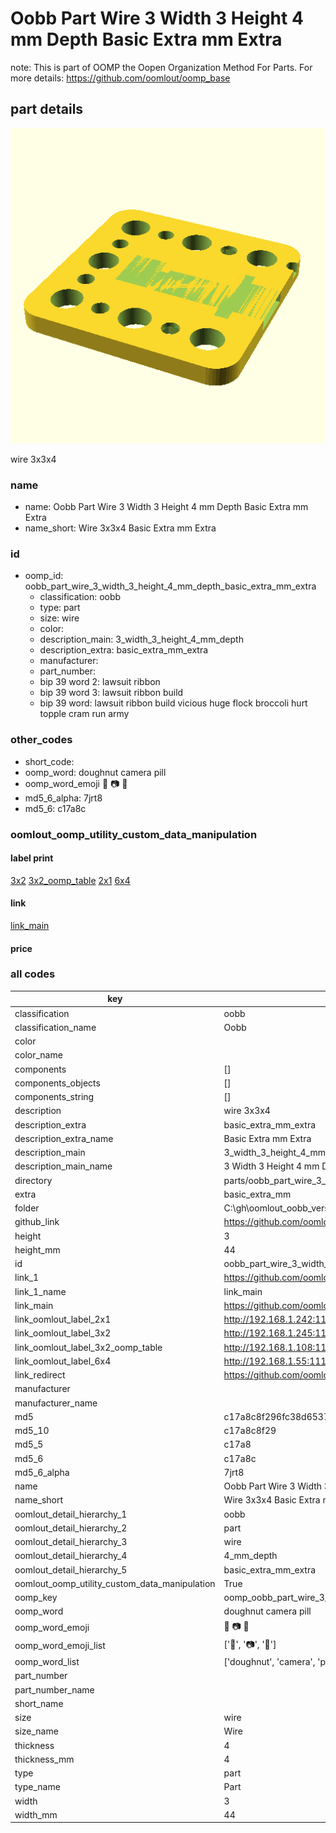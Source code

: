 # Oobb Part Wire 3 Width 3 Height 4 mm Depth Basic Extra mm Extra  

note: This is part of OOMP the Oopen Organization Method For Parts. For more details: https://github.com/oomlout/oomp_base

##  part details
  

[![](3dpr.png)](3dpr.png)

wire 3x3x4



### name
* name: Oobb Part Wire 3 Width 3 Height 4 mm Depth Basic Extra mm Extra
* name_short: Wire 3x3x4 Basic Extra mm Extra
### id
* oomp_id: oobb_part_wire_3_width_3_height_4_mm_depth_basic_extra_mm_extra
  * classification: oobb
  * type: part
  * size: wire
  * color: 
  * description_main: 3_width_3_height_4_mm_depth
  * description_extra: basic_extra_mm_extra
  * manufacturer: 
  * part_number: 
  * bip 39 word 2: lawsuit ribbon
  * bip 39 word 3: lawsuit ribbon build
  * bip 39 word: lawsuit ribbon build vicious huge flock broccoli hurt topple cram run army

### other_codes
* short_code: 
* oomp_word: doughnut camera pill
* oomp_word_emoji :doughnut: :camera: :pill:
* md5_6_alpha: 7jrt8
* md5_6: c17a8c






### oomlout_oomp_utility_custom_data_manipulation
#### label print
[3x2](http://192.168.1.245:1112/?label=oomp%207jrt8)
[3x2_oomp_table](http://192.168.1.108:1112/?label=oomp%207jrt8)
[2x1](http://192.168.1.242:1112/?label=oomp%207jrt8)
[6x4](http://192.168.1.55:1112/?label=oomp%207jrt8)    

#### link

[link_main](https://github.com/oomlout/oomlout_oobb_version_4_generated_parts/tree/main/navigation_oomp/oobb/part/wire/3_width_3_height_4_mm_depth/basic_extra_mm_extra/part)                              

#### price







### all codes 
| key | value |  
| --- | --- |  
| classification | oobb |  
| classification_name | Oobb |  
| color |  |  
| color_name |  |  
| components | [] |  
| components_objects | [] |  
| components_string | [] |  
| description | wire 3x3x4 |  
| description_extra | basic_extra_mm_extra |  
| description_extra_name | Basic Extra mm Extra |  
| description_main | 3_width_3_height_4_mm_depth |  
| description_main_name | 3 Width 3 Height 4 mm Depth |  
| directory | parts/oobb_part_wire_3_width_3_height_4_mm_depth_basic_extra_mm_extra |  
| extra | basic_extra_mm |  
| folder | C:\gh\oomlout_oobb_version_4_generated_parts\parts\oobb_part_wire_3_width_3_height_4_mm_depth_basic_extra_mm_extra |  
| github_link | https://github.com/oomlout/oomlout_oomp_part_src/tree/main/parts/oobb_part_wire_3_width_3_height_4_mm_depth_basic_extra_mm_extra |  
| height | 3 |  
| height_mm | 44 |  
| id | oobb_part_wire_3_width_3_height_4_mm_depth_basic_extra_mm_extra |  
| link_1 | https://github.com/oomlout/oomlout_oobb_version_4_generated_parts/tree/main/navigation_oomp/oobb/part/wire/3_width_3_height_4_mm_depth/basic_extra_mm_extra/part |  
| link_1_name | link_main |  
| link_main | https://github.com/oomlout/oomlout_oobb_version_4_generated_parts/tree/main/navigation_oomp/oobb/part/wire/3_width_3_height_4_mm_depth/basic_extra_mm_extra/part |  
| link_oomlout_label_2x1 | http://192.168.1.242:1112/?label=oomp%207jrt8 |  
| link_oomlout_label_3x2 | http://192.168.1.245:1112/?label=oomp%207jrt8 |  
| link_oomlout_label_3x2_oomp_table | http://192.168.1.108:1112/?label=oomp%207jrt8 |  
| link_oomlout_label_6x4 | http://192.168.1.55:1112/?label=oomp%207jrt8 |  
| link_redirect | https://github.com/oomlout/oomlout_oobb_version_4_generated_parts/tree/main/parts/oobb_wire_03_03_04_ex_basic_extra_mm |  
| manufacturer |  |  
| manufacturer_name |  |  
| md5 | c17a8c8f296fc38d65375f383bae43f1 |  
| md5_10 | c17a8c8f29 |  
| md5_5 | c17a8 |  
| md5_6 | c17a8c |  
| md5_6_alpha | 7jrt8 |  
| name | Oobb Part Wire 3 Width 3 Height 4 mm Depth Basic Extra mm Extra |  
| name_short | Wire 3x3x4 Basic Extra mm Extra |  
| oomlout_detail_hierarchy_1 | oobb |  
| oomlout_detail_hierarchy_2 | part |  
| oomlout_detail_hierarchy_3 | wire |  
| oomlout_detail_hierarchy_4 | 4_mm_depth |  
| oomlout_detail_hierarchy_5 | basic_extra_mm_extra |  
| oomlout_oomp_utility_custom_data_manipulation | True |  
| oomp_key | oomp_oobb_part_wire_3_width_3_height_4_mm_depth_basic_extra_mm_extra |  
| oomp_word | doughnut camera pill |  
| oomp_word_emoji | :doughnut: :camera: :pill: |  
| oomp_word_emoji_list | [':doughnut:', ':camera:', ':pill:'] |  
| oomp_word_list | ['doughnut', 'camera', 'pill'] |  
| part_number |  |  
| part_number_name |  |  
| short_name |  |  
| size | wire |  
| size_name | Wire |  
| thickness | 4 |  
| thickness_mm | 4 |  
| type | part |  
| type_name | Part |  
| width | 3 |  
| width_mm | 44 |  
